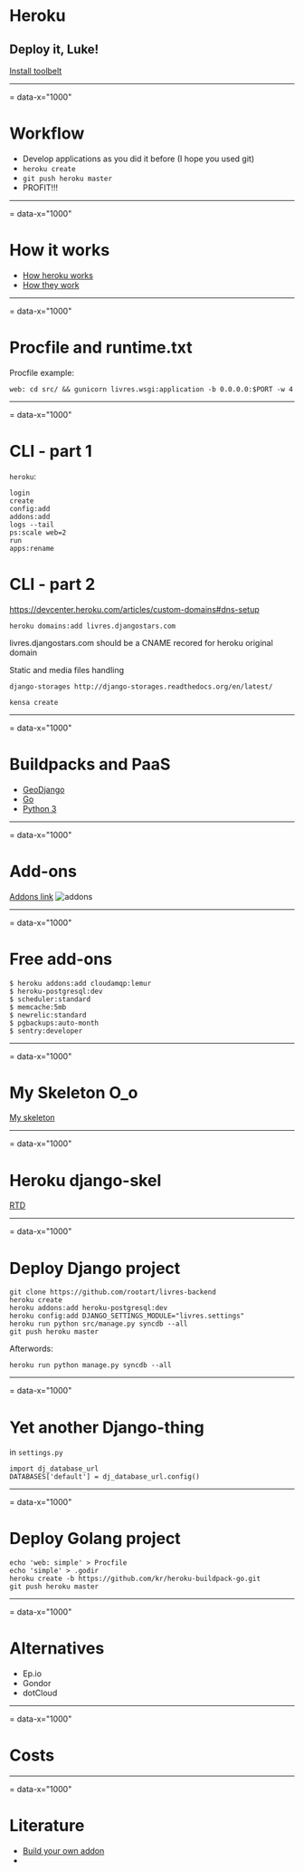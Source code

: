 # Heroku
## Deploy it, Luke!

[Install toolbelt](https://toolbelt.heroku.com/)

---
= data-x="1000"

# Workflow

* Develop applications as you did it before (I hope you used git)
* `heroku create`
* `git push heroku master`
* PROFIT!!!

---
= data-x="1000"


# How it works

* [How heroku works](http://www.heroku.com/how)
* [How they work](https://addons.heroku.com/provider/resources/technical/how/overview)

---
= data-x="1000"

# Procfile and runtime.txt

Procfile example:

	web: cd src/ && gunicorn livres.wsgi:application -b 0.0.0.0:$PORT -w 4

---
= data-x="1000"


# CLI - part 1

`heroku`:

    login
    create
    config:add
    addons:add
    logs --tail
    ps:scale web=2
    run
    apps:rename

# CLI - part 2

https://devcenter.heroku.com/articles/custom-domains#dns-setup

    heroku domains:add livres.djangostars.com

livres.djangostars.com should be a CNAME recored for heroku original domain

Static and media files handling 

    django-storages http://django-storages.readthedocs.org/en/latest/

    kensa create

---
= data-x="1000"

# Buildpacks and PaaS

* [GeoDjango](https://github.com/cirlabs/heroku-buildpack-geodjango)
* [Go](https://github.com/kr/heroku-buildpack-go)
* [Python 3](https://github.com/heroku/heroku-buildpack-python/pull/64)

---
= data-x="1000"

# Add-ons

[Addons link](https://addons.heroku.com/)
![addons](https://www.evernote.com/shard/s46/sh/5613f48c-173b-4757-b954-ed657a4d5700/e801bc26946f6cf330fc332c2e990f2f/res/e5380e15-d380-42f9-91b9-2ace041c19bc/skitch.png?resizeSmall&width=832)

---
= data-x="1000"

# Free add-ons

    $ heroku addons:add cloudamqp:lemur
    $ heroku-postgresql:dev
    $ scheduler:standard
    $ memcache:5mb
    $ newrelic:standard
    $ pgbackups:auto-month
    $ sentry:developer


---
= data-x="1000"

# My Skeleton O_o

[My skeleton](https://github.com/OShalakhin/django-skeleton)

---
= data-x="1000"

# Heroku django-skel

[RTD](http://django-skel.readthedocs.org/en/latest/)

---
= data-x="1000"

# Deploy Django project

    git clone https://github.com/rootart/livres-backend
    heroku create
    heroku addons:add heroku-postgresql:dev
    heroku config:add DJANGO_SETTINGS_MODULE="livres.settings"
    heroku run python src/manage.py syncdb --all
    git push heroku master


Afterwords:


    heroku run python manage.py syncdb --all

---
= data-x="1000"

# Yet another Django-thing

in `settings.py`

    import dj_database_url
    DATABASES['default'] = dj_database_url.config()

---
= data-x="1000"


# Deploy Golang project

    echo 'web: simple' > Procfile
    echo 'simple' > .godir
    heroku create -b https://github.com/kr/heroku-buildpack-go.git
    git push heroku master

---
= data-x="1000"

# Alternatives

* Ep.io
* Gondor
* dotCloud

---
= data-x="1000"

# Costs

---
= data-x="1000"

# Literature

* [Build your own addon](https://addons.heroku.com/provider/resources/technical/build/overview)
* 
